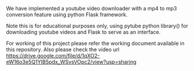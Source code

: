 We have implemented a youtube video downloader with a mp4 to mp3 conversion feature using python Flask framework.

Note this is for educational purposes only, using pytube python library() for downloading youtube videos and Flask to serve as an interface.

For working of this project please refer the working document available in this repository. 
Also please check the video url https://drive.google.com/file/d/1qXO2-eW16o3e5Q1YIB5pdx_WSvsVOpc2/view?usp=sharing
